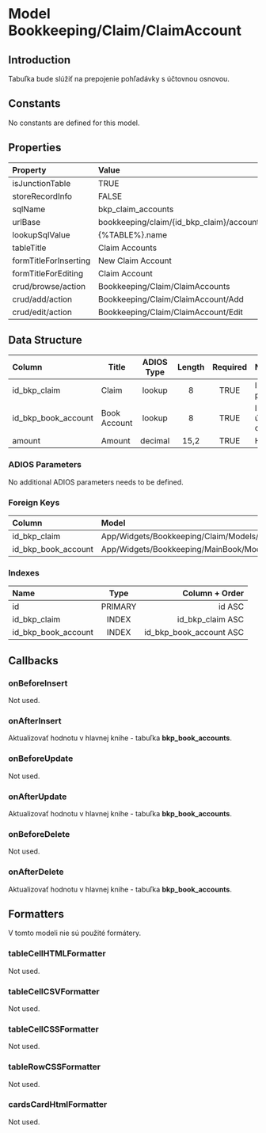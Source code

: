 # Model Bookkeeping/Claim/ClaimAccount

## Introduction

Tabuľka bude slúžiť na prepojenie pohľadávky s účtovnou osnovou.

## Constants

No constants are defined for this model.

## Properties

| Property              | Value                                    |
| :-------------------- | :--------------------------------------- |
| isJunctionTable       | TRUE                                     |
| storeRecordInfo       | FALSE                                    |
| sqlName               | bkp_claim_accounts                       |
| urlBase               | bookkeeping/claim/{id_bkp_claim}/account |
| lookupSqlValue        | {%TABLE%}.name                           |
| tableTitle            | Claim Accounts                           |
| formTitleForInserting | New Claim Account                        |
| formTitleForEditing   | Claim Account                            |
| crud/browse/action    | Bookkeeping/Claim/ClaimAccounts          |
| crud/add/action       | Bookkeeping/Claim/ClaimAccount/Add       |
| crud/edit/action      | Bookkeeping/Claim/ClaimAccount/Edit      |

## Data Structure

| Column              | Title        | ADIOS Type | Length | Required | Notes                     |
| :------------------ | ------------ | :--------: | :----: | :------: | :------------------------ |
| id_bkp_claim        | Claim        |   lookup   |   8    |   TRUE   | ID pohľadávky             |
| id_bkp_book_account | Book Account |   lookup   |   8    |   TRUE   | ID účtu z účtovnej osnovy |
| amount              | Amount       |  decimal   |  15,2  |   TRUE   | Hodnota                   |

### ADIOS Parameters

No additional ADIOS parameters needs to be defined.

### Foreign Keys

| Column              | Model                                               | Relation | OnUpdate | OnDelete |
| :------------------ | :-------------------------------------------------- | :------: | -------- | -------- |
| id_bkp_claim        | App/Widgets/Bookkeeping/Claim/Models/Claim          |   1:N    | Cascade  | Restrict |
| id_bkp_book_account | App/Widgets/Bookkeeping/MainBook/Models/BookAccount |   1:N    | Cascade  | Restrict |

### Indexes

| Name                |  Type   |          Column + Order |
| :------------------ | :-----: | ----------------------: |
| id                  | PRIMARY |                  id ASC |
| id_bkp_claim        |  INDEX  |        id_bkp_claim ASC |
| id_bkp_book_account |  INDEX  | id_bkp_book_account ASC |

## Callbacks

### onBeforeInsert

Not used.

### onAfterInsert

Aktualizovať hodnotu v hlavnej knihe - tabuľka **bkp_book_accounts**.

### onBeforeUpdate

Not used.

### onAfterUpdate

Aktualizovať hodnotu v hlavnej knihe - tabuľka **bkp_book_accounts**.

### onBeforeDelete

Not used.

### onAfterDelete

Aktualizovať hodnotu v hlavnej knihe - tabuľka **bkp_book_accounts**.

## Formatters

V tomto modeli nie sú použité formátery.

### tableCellHTMLFormatter

Not used.

### tableCellCSVFormatter

Not used.

### tableCellCSSFormatter

Not used.

### tableRowCSSFormatter

Not used.

### cardsCardHtmlFormatter

Not used.

